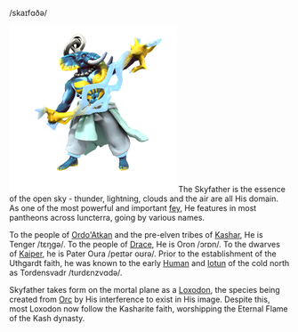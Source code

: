 /skaɪfɑðə/

![](../../_assets/cosmology/fey/Skyfather.png)
The Skyfather is the essence of the open sky - thunder, lightning, clouds and the air are all His domain. As one of the most powerful and important [fey](Fey.md), He features in most pantheons across Iuncterra, going by various names.

To the people of [Ordo'Atkan](../../Locations/Ordo'Atkan/Ordo'Atkan.md) and the pre-elven tribes of [Kashar](../../Locations/Kashar/Kashar.md), He is Tenger /tɛŋɡə/. To the people of [Drace](../../Locations/Drace/Drace.md), He is Oron /ɔrɒn/. To the dwarves of [Kaiper](../../Locations/Kaiper/Kaiper.md), he is Pater Oura /peɪtər oʊrə/. Prior to the establishment of the Uthgardt faith, he was known to the early [Human](../../Species/Homonids/Human.md) and [Iotun](../../Species/Homonids/Iotun.md) of the cold north as Tordensvadr /turdɛnzvɑdə/.

Skyfather takes form on the mortal plane as a [Loxodon](../../Species/Homonids/Loxodon.md), the species being created from [Orc](../../Species/Homonids/Orc.md) by His interference to exist in His image. Despite this, most Loxodon now follow the Kasharite faith, worshipping the Eternal Flame of the Kash dynasty.